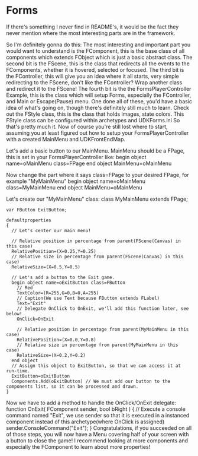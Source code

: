 Forms
=====
If there's something I never find in README's, it would be the fact they never mention where the most interesting parts are in the framework.

So I'm definitely gonna do this:
  The most interesting and important part you would want to understand is the FComponent, this is the base class of all components which extends FObject which is just a basic abstract class.
  The second bit is the FScene, this is the class that redirects all the events to the FComponents, whether it is hovered, selected or focused.
  The third bit is the FController, this will give you an idea where it all starts, very simple redirecting to the FScene, don't like the FController? Wrap another class and redirect it to the FScene!
  The fourth bit is the the FormsPlayerController Example, this is the class which will setup Forms, especially the FController, and Main or Escape(Pause) menu.
  One done all of these, you'd have a basic idea of what's going on, though there's definitely still much to learn.
  Check out the FStyle class, this is the class that holds images, state colors. This FStyle class can be configured within archetypes and UDKForms.ini
  So that's pretty much it. Now of course you're still lost where to start, assuming you at least figured out how to setup your FormsPlayerController with a created MainMenu and UDKFrontEndMap.
  
  Let's add a basic button to our MainMenu. MainMenu should be a FPage, this is set in your FormsPlayerController like:
    begin object name=oMainMenu class=FPage
    end object
    MainMenu=oMainMenu
    
  Now change the part where it says class=FPage to your desired FPage, for example "MyMainMenu"
    begin object name=oMainMenu class=MyMainMenu
    end object
    MainMenu=oMainMenu
    
  Let's create our "MyMainMenu" class:
    class MyMainMenu extends FPage;
    
    var FButton ExitButton;
    
    defaultproperties
    {
      // Let's center our main menu!
      
      // Relative position in percentage from parent(FScene(Canvas) in this case)
      RelativePosition=(X=0.25,Y=0.25)
      // Relative size in percentage from parent(FScene(Canvas) in this case)
      RelativeSize=(X=0.5,Y=0.5)
      
      // Let's add a button to the Exit game.
      begin object name=oExitButton class=FButton
        // Red
        TextColor=(R=255,G=0,B=0,A=255)
        // Caption(We use Text because FButton extends FLabel)
        Text="Exit"
        // Delegate OnClick to OnExit, we'll add this function later, see below!
        OnClick=OnExit
        
        // Relative position in percentage from parent(MyMainMenu in this case)
        RelativePosition=(X=0.0,Y=0.8)
        // Relative size in percentage from parent(MyMainMenu in this case)
        RelativeSize=(X=0.2,Y=0.2)
      end object
      // Assign this object to ExitButton, so that we can access it at run-time.
      ExitButton=oExitButton
      Components.Add(oExitButton) // We must add our button to the components list, so it can be processed and drawn.
    }
    
  Now we have to add a method to handle the OnClick/OnExit delegate:
    function OnExit( FComponent sender, bool bRight )
    {
      // Execute a console command named "Exit", we use sender so that it is executed in a instanced component instead of this archetype(where OnClick is assigned)
      sender.ConsoleCommand("Exit");
    }
  Congratulations, if you succeeded on all of those steps, you will now have a Menu covering half of your screen with a button to close the game!
  I recommend looking at more components and especially the FComponent to learn about more properties!